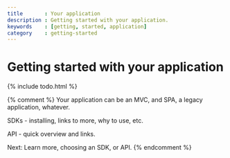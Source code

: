 ```yaml
---
title       : Your application
description : Getting started with your application.
keywords    : [getting, started, application]
category    : getting-started
---
```


# Getting started with your application

{% include todo.html %}

{% comment %}
  Your application can be an MVC, and SPA, a legacy application, whatever.

  SDKs - installing, links to more, why to use, etc.

  API - quick overview and links.

  Next: Learn more, choosing an SDK, or API.
{% endcomment %}
